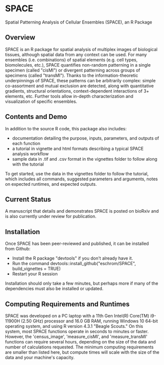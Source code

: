 # SPACE
Spatial Patterning Analysis of Cellular Ensembles (SPACE), an R Package

## Overview
SPACE is an R package for spatial analysis of multiplex images of biological tissues, although spatial data from any context can be used. For many ensembles (i.e. combinations) of spatial elements (e.g. cell types, biomolecules, etc.), SPACE quantifies non-random patterning in a single specimen (called "cisMI") or divergent patterning across groups of specimens (called "transMI"). Thanks to the information-theoretic underpinnings of SPACE, these patterns can be arbitrarily complex: simple co-assortment and mutual exclusion are detected, along with quantitative gradients, structural orientations, context-dependent interactions of 3+ elements, etc. Further tools allow in-depth characterization and visualization of specific ensembles. 

## Contents and Demo
In addition to the source R code, this package also includes:
- documentation detailing the purpose, inputs, parameters, and outputs of each function
- a tutorial in vignette and html formats describing a typical SPACE analysis workflow
- sample data in .tif and .csv format in the vignettes folder to follow along with the tutorial

To get started, use the data in the vignettes folder to follow the tutorial, which includes all commands, suggested parameters and arguments, notes on expected runtimes, and expected outputs.

## Current Status
A manuscript that details and demonstrates SPACE is posted on bioRxiv and is also currently under review for publication.

## Installation
Once SPACE has been peer-reviewed and published, it can be installed from Github:
- Install the R package "devtools" if you don't already have it.
- Run the command devtools::install_github("eschrom/SPACE", build_vignettes = TRUE)
- Restart your R session

Installation should only take a few minutes, but perhaps more if many of the dependencies must also be installed or updated.

## Computing Requirements and Runtimes
SPACE was developed on a PC laptop with a 11th Gen Intel(R) Core(TM) i9-11900H (2.50 GHz) processor and 16.0 GB RAM, running Windows 10 64-bit operating system, and using R version 4.3.1 "Beagle Scouts." On this system, most SPACE functions operate in seconds to minutes or faster. However, the 'census_image', 'measure_cisMI', and 'measure_transMI' functions can require several hours, depending on the size of the data and number of calculations requested. The minimum computing requirements are smaller than listed here, but compute times will scale with the size of the data and your machine's capacity.
